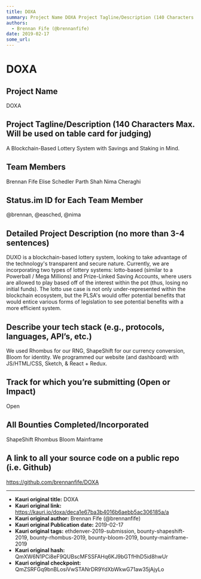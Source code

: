 ```yaml
---
title: DOXA
summary: Project Name DOXA Project Tagline/Description (140 Characters Max. Will be used on table card for judging) A Blockchain-Based Lottery System with Savings and Staking in Mind. Team Members Brennan Fife Elise Schedler Parth Shah Nima Cheraghi Status.im ID for Each Team Member @brennan, @easched, @nima Detailed Project Description (no more than 3-4 sentences) DUXO is a blockchain-based lottery system, looking to take advantage of the technologys transparent and secure nature. Currently, we are inco
authors:
  - Brennan Fife (@brennanfife)
date: 2019-02-17
some_url: 
---
```


# DOXA


## Project Name
DOXA

## Project Tagline/Description (140 Characters Max. Will be used on table card for judging)
A Blockchain-Based Lottery System with Savings and Staking in Mind.

## Team Members
Brennan Fife
Elise Schedler
Parth Shah 
Nima Cheraghi 

## Status.im ID for Each Team Member
@brennan, @easched, @nima

## Detailed Project Description (no more than 3-4 sentences)
DUXO is a blockchain-based lottery system, looking to take advantage of the technology's transparent and secure nature. Currently, we are incorporating two types of lottery systems: lotto-based (similar to a Powerball / Mega Millions) and Prize-Linked Saving Accounts, where users are allowed to play based off of the interest within the pot (thus, losing no initial funds). The lotto use case is not only under-represented within the blockchain ecosystem, but the PLSA's would offer potential benefits that would entice various forms of legislation to see potential benefits with a more efficient system.

## Describe your tech stack (e.g., protocols, languages, API’s, etc.)
We used Rhombus for our RNG, ShapeShift for our currency conversion, Bloom for identity. We programmed our website (and dashboard) with JS/HTML/CSS, Sketch, & React + Redux.

## Track for which you’re submitting (Open or Impact)
Open

## All Bounties Completed/Incorporated
ShapeShift
Rhombus
Bloom
Mainframe

## A link to all your source code on a public repo (i.e. Github)
https://github.com/brennanfife/DOXA







---

- **Kauri original title:** DOXA
- **Kauri original link:** https://kauri.io/doxa/deca1e67ba3b4016b6aebb5ac306185a/a
- **Kauri original author:** Brennan Fife (@brennanfife)
- **Kauri original Publication date:** 2019-02-17
- **Kauri original tags:** ethdenver-2019-submission, bounty-shapeshift-2019, bounty-rhombus-2019, bounty-bloom-2019, bounty-mainframe-2019
- **Kauri original hash:** QmXW6N1PCi8eF9QUBscMFSSFAHq6KJ9bGTfHhD5id8hwUr
- **Kauri original checkpoint:** QmZSRFGq9bnBLosiVwSTANrDR9YdXbWkwG71aw35jAjyLo



